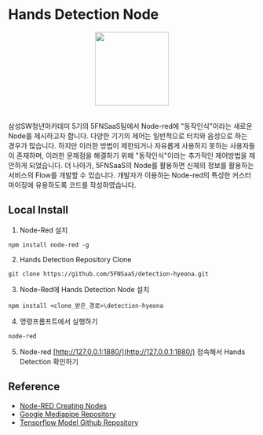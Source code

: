 # Hands Detection Node

<div align="center">
<img style="width:150px" src="https://user-images.githubusercontent.com/45550607/135408100-b4899882-a518-4ba2-bef8-64d0d400277c.png">
</div><br>

삼성SW청년아카데미 5기의 5FNSaaS팀에서 Node-red에 "동작인식"이라는 새로운 Node를 제시하고자 합니다.
다양한 기기의 제어는 일반적으로 터치와 음성으로 하는 경우가 많습니다.
하지만 이러한 방법이 제한되거나 자유롭게 사용하지 못하는 사용자들이 존재하며, 이러한 문제점을 해결하기 위해 "동작인식"이라는 추가적인 제어방법을 제안하게 되었습니다.
더 나아가, 5FNSaaS의 Node를 활용하면 신체의 정보를 활용하는 서비스의 Flow를 개발할 수 있습니다.
개발자가 이용하는 Node-red의 특성한 커스터마이징에 유용하도록 코드를 작성하였습니다.

## Local Install
1. Node-Red 설치
  ```
  npm install node-red -g
  ```
2. Hands Detection Repository Clone
  ```
  git clone https://github.com/5FNSaaS/detection-hyeona.git
  ```
3. Node-Red에 Hands Detection Node 설치
  ```
  npm install <clone_받은_경로>\detection-hyeona
  ```
4. 명령프롬프트에서 실행하기
  ```
  node-red
  ```
5. Node-red [http://127.0.0.1:1880/](http://127.0.0.1:1880/) 접속해서 Hands Detection 확인하기


## Reference

- [Node-RED Creating Nodes](https://nodered.org/docs/creating-nodes/)
- [Google Mediapipe Repository](https://github.com/google/mediapipe)
- [Tensorflow Model Github Repository](https://github.com/tensorflow/tfjs-models)
